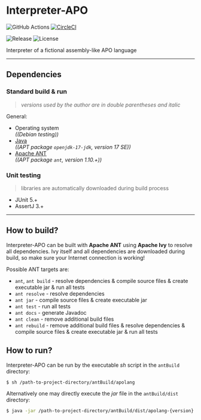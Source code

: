 # Interpreter-APO

![GitHub Actions](https://github.com/ref-humbold/Interpreter-APO/workflows/GitHub%20Actions/badge.svg?branch=master)
[![CircleCI](https://circleci.com/gh/ref-humbold/Interpreter-APO/tree/master.svg?style=shield)](https://circleci.com/gh/ref-humbold/Interpreter-APO/tree/master)

![Release](https://img.shields.io/github/v/release/ref-humbold/Interpreter-APO?style=plastic)
![License](https://img.shields.io/github/license/ref-humbold/Interpreter-APO?style=plastic)

Interpreter of a fictional assembly-like APO language

-----

## Dependencies

### Standard build & run

> *versions used by the author are in double parentheses and italic*

General:

+ Operating system \
  *((Debian testing))*
+ [Java](https://www.oracle.com/technetwork/java/javase/overview/index.html) \
  *((APT package `openjdk-17-jdk`, version 17 SE))*
+ [Apache ANT](http://ant.apache.org/) \
  *((APT package `ant`, version 1.10.+))*

### Unit testing

> libraries are automatically downloaded during build process

+ JUnit 5.+
+ AssertJ 3.+

-----

## How to build?

Interpreter-APO can be built with **Apache ANT** using **Apache Ivy** to resolve all dependencies.
Ivy itself and all dependencies are downloaded during build, so make sure your Internet
connection is working!

Possible ANT targets are:

+ `ant`, `ant build` - resolve dependencies & compile source files & create executable jar & run
  all tests
+ `ant resolve` - resolve dependencies
+ `ant jar` - compile source files & create executable jar
+ `ant test` - run all tests
+ `ant docs` - generate Javadoc
+ `ant clean` - remove additional build files
+ `ant rebuild` - remove additional build files & resolve dependencies & compile source files &
  create executable jar & run all tests

## How to run?

Interpreter-APO can be run by the executable *sh* script in the `antBuild` directory:

```sh
$ sh /path-to-project-directory/antBuild/apolang
```

Alternatively one may directly execute the *jar* file in the `antBuild/dist` directory:

```sh
$ java -jar /path-to-project-directory/antBuild/dist/apolang-{version}.jar
```
